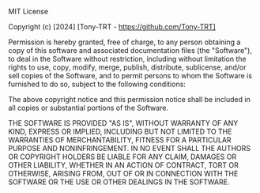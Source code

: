 MIT License

Copyright (c) [2024] [Tony-TRT - https://github.com/Tony-TRT]

Permission is hereby granted, free of charge, to any person obtaining a copy of this software and associated documentation files
(the "Software"), to deal in the Software without restriction, including without limitation the rights to use, copy, modify, merge,
publish, distribute, sublicense, and/or sell copies of the Software, and to permit persons to whom the Software is furnished to do
so, subject to the following conditions:

The above copyright notice and this permission notice shall be included in all copies or substantial portions of the Software.

THE SOFTWARE IS PROVIDED "AS IS", WITHOUT WARRANTY OF ANY KIND, EXPRESS OR IMPLIED, INCLUDING BUT NOT LIMITED
TO THE WARRANTIES OF MERCHANTABILITY, FITNESS FOR A PARTICULAR PURPOSE AND NONINFRINGEMENT. IN NO EVENT
SHALL THE AUTHORS OR COPYRIGHT HOLDERS BE LIABLE FOR ANY CLAIM, DAMAGES OR OTHER LIABILITY, WHETHER IN AN
ACTION OF CONTRACT, TORT OR OTHERWISE, ARISING FROM, OUT OF OR IN CONNECTION WITH THE SOFTWARE OR THE USE
OR OTHER DEALINGS IN THE SOFTWARE.
